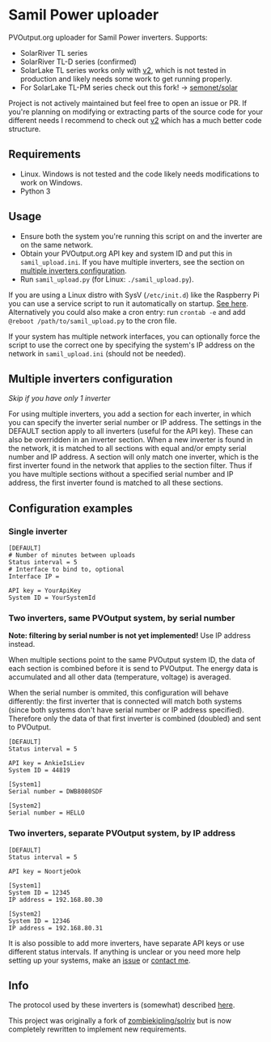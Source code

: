 # Samil Power uploader

PVOutput.org uploader for Samil Power inverters. Supports:

* SolarRiver TL series
* SolarRiver TL-D series (confirmed)
* SolarLake TL series works only with [v2](https://github.com/mhvis/solar/tree/v2), which is not tested in production and likely needs some work to get running properly.
* For SolarLake TL-PM series check out this fork! ->
[semonet/solar](https://github.com/semonet/solar)

Project is not actively maintained but feel free to open an issue or PR. If you're planning on modifying or extracting parts of the source code for your different needs I recommend to check out [v2](https://github.com/mhvis/solar/tree/v2) which has a much better code structure.

## Requirements

* Linux. Windows is not tested and the code likely needs modifications to work on Windows.
* Python 3

## Usage

* Ensure both the system you're running this script on and the inverter are on
the same network.
* Obtain your PVOutput.org API key and system ID and put this in
`samil_upload.ini`. If you have multiple inverters, see the section on
[multiple inverters configuration](#multiple-inverters-configuration).
* Run `samil_upload.py` (for Linux: `./samil_upload.py`).

If you are using a Linux distro with SysV (`/etc/init.d`) like the Raspberry Pi
you can use a service script to run it automatically on startup.
[See here](https://github.com/mhvis/solar/tree/master/sysv). Alternatively you
could also make a cron entry: run `crontab -e` and add
`@reboot /path/to/samil_upload.py` to the cron file.

If your system has multiple network interfaces, you can optionally force the
script to use the correct one by specifying the system's IP address on the
network in `samil_upload.ini` (should not be needed).

## Multiple inverters configuration

*Skip if you have only 1 inverter*

For using multiple inverters, you add a section for each inverter, in which you
can specify the inverter serial number or IP address. The settings in the
DEFAULT section apply to all inverters (useful for the API key). These can also
be overridden in an inverter section. When a new inverter is found in the
network, it is matched to all sections with equal and/or
empty serial number and IP address. A section will only match one inverter,
which is the first inverter found in the network that applies to the section
filter. Thus if you have multiple sections without a specified serial number and
IP address, the first inverter found is matched to all these sections.

## Configuration examples

### Single inverter

```
[DEFAULT]
# Number of minutes between uploads
Status interval = 5
# Interface to bind to, optional
Interface IP =

API key = YourApiKey
System ID = YourSystemId
```

### Two inverters, same PVOutput system, by serial number

**Note: filtering by serial number is not yet implemented!** Use IP address
instead.

When multiple sections point to the same PVOutput system ID, the data of each
section is combined before it is send to PVOutput. The energy data is
accumulated and all other data (temperature, voltage) is averaged.

When the serial number is ommited, this configuration will behave differently:
the first inverter that is connected will match both systems (since both systems
don't have serial number or IP address specified). Therefore only the data of
that first inverter is combined (doubled) and sent to PVOutput.

```
[DEFAULT]
Status interval = 5

API key = AnkieIsLiev
System ID = 44819

[System1]
Serial number = DWB8080SDF

[System2]
Serial number = HELLO
```

### Two inverters, separate PVOutput system, by IP address

```
[DEFAULT]
Status interval = 5

API key = NoortjeOok

[System1]
System ID = 12345
IP address = 192.168.80.30

[System2]
System ID = 12346
IP address = 192.168.80.31
```

It is also possible to add more inverters, have separate API keys or use
different status intervals. If anything is unclear or you need more help setting
up your systems, make an [issue](https://github.com/mhvis/solar/issues) or
[contact me](mailto:mail@maartenvisscher.nl).

## Info

The protocol used by these inverters is (somewhat) described
[here](https://github.com/mhvis/solar/wiki/Communication-protocol).

This project was originally a fork of [zombiekipling/solriv](https://github.com/zombiekipling/solriv)
but is now completely rewritten to implement new requirements.
